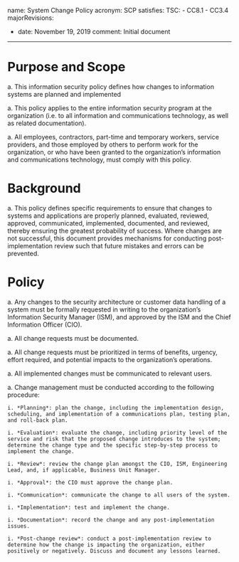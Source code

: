 name: System Change Policy
acronym: SCP
satisfies:
  TSC:
    - CC8.1
    - CC3.4
majorRevisions:
  - date: November 19, 2019
    comment: Initial document
---

# Purpose and Scope

a. This information security policy defines how changes to information systems are planned and implemented

a. This policy applies to the entire information security program at the organization (i.e. to all information and communications technology, as well as related documentation).

a. All employees, contractors, part-time and temporary workers, service providers, and those employed by others to perform work for the organization, or who have been granted to the organization’s information and communications technology, must comply with this policy.

# Background

a. This policy defines specific requirements to ensure that changes to systems and applications are properly planned, evaluated, reviewed, approved, communicated, implemented, documented, and reviewed, thereby ensuring the greatest probability of success. Where changes are not successful, this document provides mechanisms for conducting post-implementation review such that future mistakes and errors can be prevented.

# Policy

a. Any changes to the security architecture or customer data handling of a system must be formally requested in writing to the organization’s Information Security Manager (ISM), and approved by the ISM and the Chief Information Officer (CIO).

a. All change requests must be documented.

a. All change requests must be prioritized in terms of benefits, urgency, effort required, and potential impacts to the organization’s operations.

a. All implemented changes must be communicated to relevant users.

a. Change management must be conducted according to the following procedure:

    i. *Planning*: plan the change, including the implementation design, scheduling, and implementation of a communications plan, testing plan, and roll-back plan.

    i. *Evaluation*: evaluate the change, including priority level of the service and risk that the proposed change introduces to the system; determine the change type and the specific step-by-step process to implement the change.

    i. *Review*: review the change plan amongst the CIO, ISM, Engineering Lead, and, if applicable, Business Unit Manager.

    i. *Approval*: the CIO must approve the change plan.

    i. *Communication*: communicate the change to all users of the system.

    i. *Implementation*: test and implement the change.

    i. *Documentation*: record the change and any post-implementation issues.

    i. *Post-change review*: conduct a post-implementation review to determine how the change is impacting the organization, either positively or negatively. Discuss and document any lessons learned.
